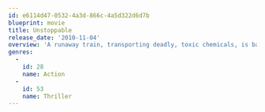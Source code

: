 ```yaml
---
id: e6114d47-0532-4a3d-866c-4a5d322d6d7b
blueprint: movie
title: Unstoppable
release_date: '2010-11-04'
overview: 'A runaway train, transporting deadly, toxic chemicals, is barreling down on Stanton, Pennsylvania, and only two men can stop it: a veteran engineer and a young conductor. Thousands of lives hang in the balance as these ordinary heroes attempt to chase down one million tons of hurtling steel and prevent an epic disaster.'
genres:
  -
    id: 28
    name: Action
  -
    id: 53
    name: Thriller
---
```

